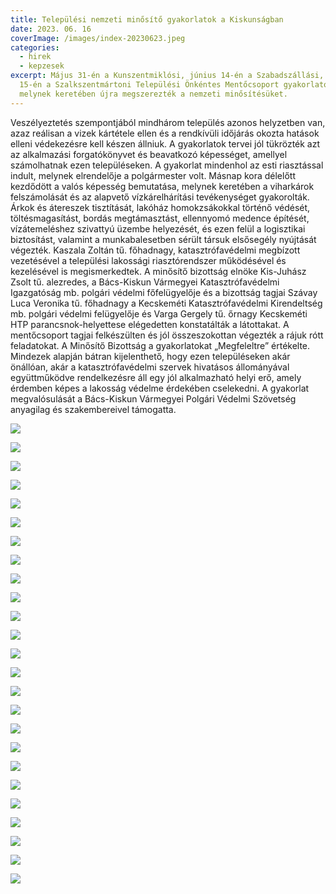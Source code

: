 ```yaml
---
title: Települési nemzeti minősítő gyakorlatok a Kiskunságban
date: 2023. 06. 16
coverImage: /images/index-20230623.jpeg
categories:
  - hirek
  - kepzesek
excerpt: Május 31-én a Kunszentmiklósi, június 14-én a Szabadszállási, majd
  15-én a Szalkszentmártoni Települési Önkéntes Mentőcsoport gyakorlatozott,
  melynek keretében újra megszerezték a nemzeti minősítésüket.
---
```

Veszélyeztetés szempontjából mindhárom település azonos helyzetben van, azaz reálisan a vizek kártétele ellen és a rendkívüli időjárás okozta hatások elleni védekezésre kell készen állniuk. A gyakorlatok tervei jól tükrözték azt az alkalmazási forgatókönyvet és beavatkozó képességet, amellyel számolhatnak ezen településeken. A gyakorlat mindenhol az esti riasztással indult, melynek elrendelője a polgármester volt. Másnap kora délelőtt kezdődött a valós képesség bemutatása, melynek keretében a viharkárok felszámolását és az alapvető vízkárelhárítási tevékenységet gyakorolták. Árkok és átereszek tisztítását, lakóház homokzsákokkal történő védését, töltésmagasítást, bordás megtámasztást, ellennyomó medence építését, vízátemeléshez szivattyú üzembe helyezését, és ezen felül a logisztikai biztosítást, valamint a munkabalesetben sérült társuk elsősegély nyújtását végezték. Kaszala Zoltán tű. főhadnagy, katasztrófavédelmi megbízott vezetésével a települési lakossági riasztórendszer működésével és kezelésével is megismerkedtek. 
A minősítő bizottság elnöke Kis-Juhász Zsolt tű. alezredes, a Bács-Kiskun Vármegyei Katasztrófavédelmi Igazgatóság mb. polgári védelmi főfelügyelője és a bizottság tagjai Szávay Luca Veronika tű. főhadnagy a Kecskeméti Katasztrófavédelmi Kirendeltség mb. polgári védelmi felügyelője és Varga Gergely tű. őrnagy Kecskeméti HTP parancsnok-helyettese elégedetten konstatálták a látottakat. A mentőcsoport tagjai felkészülten és jól összeszokottan végezték a rájuk rótt feladatokat. A Minősítő Bizottság a gyakorlatokat „Megfeleltre” értékelte. Mindezek alapján bátran kijelenthető, hogy ezen településeken akár önállóan, akár a katasztrófavédelmi szervek hivatásos állományával együttműködve rendelkezésre áll egy jól alkalmazható helyi erő, amely érdemben képes a lakosság védelme érdekében cselekedni.
A gyakorlat megvalósulását a Bács-Kiskun Vármegyei Polgári Védelmi Szövetség anyagilag és szakembereivel támogatta.

![](/images/20230623-1.jpeg)

![](/images/20230623-2.jpeg)

![](/images/20230623-3.jpeg)

![](/images/20230623-4.jpeg)

![](/images/20230623-5.jpeg)

![](/images/20230623-6.jpeg)

![](/images/20230623-7.jpeg)

![](/images/20230623-8.jpeg)

![](/images/20230623-9.jpeg)

![](/images/20230623-10.jpeg)

![](/images/20230623-11.jpeg)

![](/images/20230623-12.jpeg)

![](/images/20230623-13.jpeg)

![](/images/20230623-14.jpeg)

![](/images/20230623-15.jpeg)

![](/images/20230623-16.jpeg)

![](/images/20230623-17.jpeg)

![](/images/20230623-18.jpg)

![](/images/20230623-19.jpg)

![](/images/20230623-20.jpg)

![](/images/20230623-21.jpg)

![](/images/20230623-22.jpg)

![](/images/20230623-23.jpg)

![](/images/20230623-25.jpeg)

![](/images/202320623-24.jpg)
